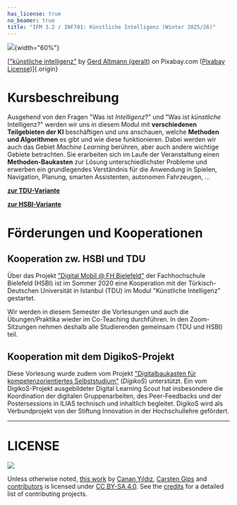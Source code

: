 ```yaml
---
has_license: true
no_beamer: true
title: "IFM 3.2 / INF701: Künstliche Intelligenz (Winter 2025/26)"
---
```


![](https://cdn.pixabay.com/photo/2018/09/27/09/22/artificial-intelligence-3706562_1280.jpg){width="60%"}

[["künstliche intelligenz"](https://pixabay.com/de/illustrations/k%c3%bcnstliche-intelligenz-netzwerk-3706562/) by [Gerd
Altmann (geralt)](https://pixabay.com/de/users/geralt-9301/) on Pixabay.com ([Pixabay
License](https://pixabay.com/de/service/license/))]{.origin}

# Kursbeschreibung

Ausgehend von den Fragen "Was ist *Intelligenz*?" und "Was ist *künstliche* Intelligenz?" werden wir uns in diesem Modul
mit **verschiedenen Teilgebieten der KI** beschäftigen und uns anschauen, welche **Methoden und Algorithmen** es gibt
und wie diese funktionieren. Dabei werden wir auch das Gebiet *Machine Learning* berühren, aber auch andere wichtige
Gebiete betrachten. Sie erarbeiten sich im Laufe der Veranstaltung einen **Methoden-Baukasten** zur Lösung
unterschiedlichster Probleme und erwerben ein grundlegendes Verständnis für die Anwendung in Spielen, Navigation,
Planung, smarten Assistenten, autonomen Fahrzeugen, ...

[**zur TDU-Variante**](readme_tdu.md)

[**zur HSBI-Variante**](readme_hsbi.md)

# Förderungen und Kooperationen

## Kooperation zw. HSBI und TDU

Über das Projekt ["Digital Mobil @ FH Bielefeld"](https://www.hsbi.de/en/digitalmobil) der Fachhochschule Bielefeld
(HSBI) ist im Sommer 2020 eine Kooperation mit der Türkisch-Deutschen Universität in Istanbul (TDU) im Modul "Künstliche
Intelligenz" gestartet.

Wir werden in diesem Semester die Vorlesungen und auch die Übungen/Praktika wieder im Co-Teaching durchführen. In den
Zoom-Sitzungen nehmen deshalb alle Studierenden gemeinsam (TDU und HSBI) teil.

## Kooperation mit dem DigikoS-Projekt

Diese Vorlesung wurde zudem vom Projekt ["Digitalbaukasten für kompetenzorientiertes
Selbststudium"](https://www.digikos.de) (*DigikoS*) unterstützt. Ein vom DigikoS-Projekt ausgebildeter Digital Learning
Scout hat insbesondere die Koordination der digitalen Gruppenarbeiten, des Peer-Feedbacks und der Postersessions in
ILIAS technisch und inhaltlich begleitet. DigikoS wird als Verbundprojekt von der Stiftung Innovation in der
Hochschullehre gefördert.

------------------------------------------------------------------------------------------------------------------------

# LICENSE

![](https://licensebuttons.net/l/by-sa/4.0/88x31.png)

Unless otherwise noted, [this work](https://github.com/Artificial-Intelligence-HSBI-TDU/KI-Vorlesung) by [Canan
Yıldız](https://github.com/cyildiz), [Carsten Gips](https://github.com/cagix) and
[contributors](https://github.com/Artificial-Intelligence-HSBI-TDU/KI-Vorlesung/graphs/contributors) is licensed under
[CC BY-SA 4.0](https://github.com/Artificial-Intelligence-HSBI-TDU/KI-Vorlesung/blob/master/LICENSE.md). See the
[credits](CREDITS.md) for a detailed list of contributing projects.
